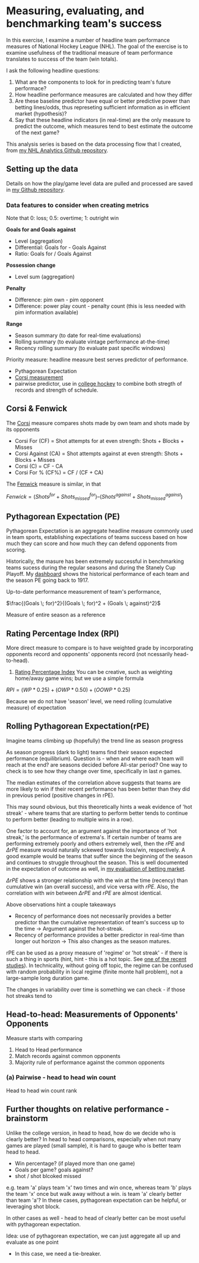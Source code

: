 # Measuring, evaluating, and benchmarking team's success
In this exercise, I examine a number of headline team performance measures of National Hockey League (NHL). The goal of the exercise is to examine usefulness of the traditional measure of team performance translates to success of the team (win totals).

I ask the following headline questions: 

1. What are the components to look for in predicting team's future performace?
2. How headline performance measures are calculated and how they differ
3. Are these baseline predictor have equal or better predictive power than betting lines/odds, thus represeting sufficient information as in efficient market (hypothesis)?
4. Say that these headline indicators (in real-time) are the only measure to predict the outcome, which measures tend to best estimate the outcome of the next game?

This analysis series is based on the data processing flow that I created, from [my NHL Analytics Github repository](https://github.com/justinjoliver/NHL-Analytics).

## Setting up the data
Details on how the play/game level data are pulled and processed are saved in [my Github repository](https://github.com/justinjoliver/NHL-Analytics).

### Data features to consider when creating metrics

Note that 0: loss; 0.5: overtime; 1: outright win

**Goals for and Goals against**
* Level (aggregation)
* Differential: Goals for - Goals Against
* Ratio: Goals for / Goals Against

**Possession change** 
* Level sum (aggregation)

**Penalty**
* Difference: pim own - pim opponent
* Difference: power play count - penalty count (this is less needed with pim information available)

**Range**
* Season summary (to date for real-time evaluations)
* Rolling summary (to evaluate vintage performance at-the-time)
* Recency rolling summary (to evaluate past specific windows)

Priority measure: headline measure best serves predictor of performance.
* Pythagorean Expectation
* [Corsi measurement](https://medium.com/hockey-stats/advanced-hockey-stats-101-corsi-part-1-of-4-29d0a9fb1f95)
* pairwise predictor, use in [college hockey](https://www.uscho.com/faq/pairwise-rankings-explanation/) to combine both stregth of records and strength of schedule.

## Corsi & Fenwick

The [Corsi](https://en.wikipedia.org/wiki/Corsi_(statistic)) measure compares shots made by own team and shots made by its opponents

* Corsi For (CF) = Shot attempts for at even strength: Shots + Blocks + Misses
* Corsi Against (CA) = Shot attempts against at even strength: Shots + Blocks + Misses
* Corsi (C) = CF - CA
* Corsi For % (CF%) = CF / (CF + CA)

The [Fenwick](https://en.wikipedia.org/wiki/Fenwick_(statistic)) measure is similar, in that

$Fenwick = (Shots^{for} + Shots^{for}_{missed}) – (Shots^{against} + Shots^{against}_{missed})$

## Pythagorean Expectation (PE)

Pythagorean Expectation is an aggregate headline measure commonly used in team sports, establishing expectations of teams success based on how much they can score and how much they can defend opponents from scoring. 

Historically, the masure has been extremely successful in benchmarking teams sucess during the regular seasons and during the Stanely Cup Playoff. My [dashboard](https://public.tableau.com/app/profile/justin.l.1253/viz/NHL-PythagoreanExpectation/Dashboard2) shows the historical performance of each team and the season PE going back to 1917.

Up-to-date performance measurement of team's performance,

$\frac{(Goals \; for)^2}{(Goals \; for)^2 + (Goals \; against)^2}$

Measure of entire season as a reference

## Rating Percentage Index (RPI)

More direct measure to compare is to have weighted grade by incorporating opponents record and opponents' opponents record (not ncessarily head-to-head).

1. [Rating Percentage Index](https://en.wikipedia.org/wiki/Rating_percentage_index#:~:text=The%20rating%20percentage%20index%2C%20commonly,and%20its%20strength%20of%20schedule.)
You can be creative, such as weighting home/away game wins; but we use a simple formula

$RPI = (WP * 0.25) + (OWP * 0.50) + (OOWP * 0.25)$

Because we do not have 'season' level, we need rolling (cumulative measure) of expectation

## Rolling Pythagorean Expectation(rPE)

Imagine teams climbing up (hopefully) the trend line as season progress

As season progress (dark to light) teams find their season expected performance (equilibrium). Question is - when and where each team will reach at the end? are seasons decided before All-star period? One way to check is to see how they change over time, specifically in last $n$ games.

The median estimates of the correlation above suggests that teams are more likely to win if their recent performance has been better than they did in previous period (positive changes in rPE). 

This may sound obvious, but this theoretically hints a weak evidence of 'hot streak' - where teams that are starting to perform better tends to continue to perform better (leading to multiple wins in a row).

One factor to account for, an argument against the importance of 'hot streak,' is the performance of extrema's. If certain number of teams are performing extremely poorly and others extremely well, then the $rPE$ and $ΔrPE$ measure would naturally sckewed towards loss/win, respectively. A good example would be teams that suffer since the beginning of the season and continues to struggle throughout the season. This is well documented in the expectation of outcome as well, in [my evaluation of betting market](https://medium.com/@thinkingjustin/better-than-puck-flips-money-line-and-market-expectation-in-nhl-91786fcf6f01).

$\Delta rPE$ shows a stronger relationship with the win at the time (recency) than cumulative win (an overall success), and vice versa with $rPE$. Also, the correlation with $win$ between $\Delta rPE$ and $rPE$ are almost identical.

Above observations hint a couple takeaways
* Recency of performance does not necessarily provides a better predictor than the cumulative representation of team's success up to the time → Argument against the hot-streak.
* Recency of performance provides a better predictor in real-time than longer out horizon → This also changes as the season matures.

rPE can be used as a proxy measure of 'regime' or 'hot streak' - if there is such a thing in sports (hint, hint - this is a hot topic. See [one of the recent studies](https://www.nber.org/papers/w29468)). In technicality, without going off topic, the regime can be confused with random probability in local regime (finite monte hall problem), not a large-sample long duration game. 

The changes in variability over time is something we can check - if those hot streaks tend to 

## Head-to-head: Measurements of Opponents' Opponents

Measure starts with comparing 
1. Head to Head performance
2. Match records against common opponents
3. Majority rule of performance against the common opponents

### (a) Pairwise - head to head win count
Head to head win count rank

## Further thoughts on relative performance - brainstorm

Unlike the college version, in head to head, how do we decide who is clearly better? In head to head comparisons, especially when not many games are played (small sample), it is hard to gauge who is better team head to head.
* Win percentage? (if played more than one game)
* Goals per game? goals against?
* shot / shot blcoked missed

e.g. team 'a' plays team 'x' two times and win once, whereas team 'b' plays the team 'x' once but walk away without a win. is team 'a' clearly better than team 'a'? In these cases, pythagorean expectation can be helpful, or leveraging shot block.

In other cases as well - head to head of clearly better can be most useful with pythagorean expectation.

Idea: use of pythagorean expectation, we can just aggregate all up and evaluate as one point
* In this case, we need a tie-breaker.